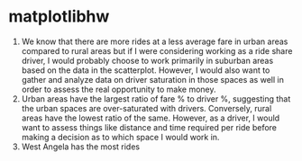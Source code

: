 # matplotlibhw
1) We know that there are more rides at a less average fare in urban areas compared to rural areas but if I were considering working as a ride share driver, I would probably choose to work primarily in suburban areas based on the data in the scatterplot. However, I would also want to gather and analyze data on driver saturation in those spaces as well in order to assess the real opportunity to make money.
2) Urban areas have the largest ratio of fare % to driver %, suggesting that the urban spaces are over-saturated with drivers. Conversely, rural areas have the lowest ratio of the same. However, as a driver, I would want to assess things like distance and time required per ride before making a decision as to which space I would work in.
3) West Angela has the most rides
